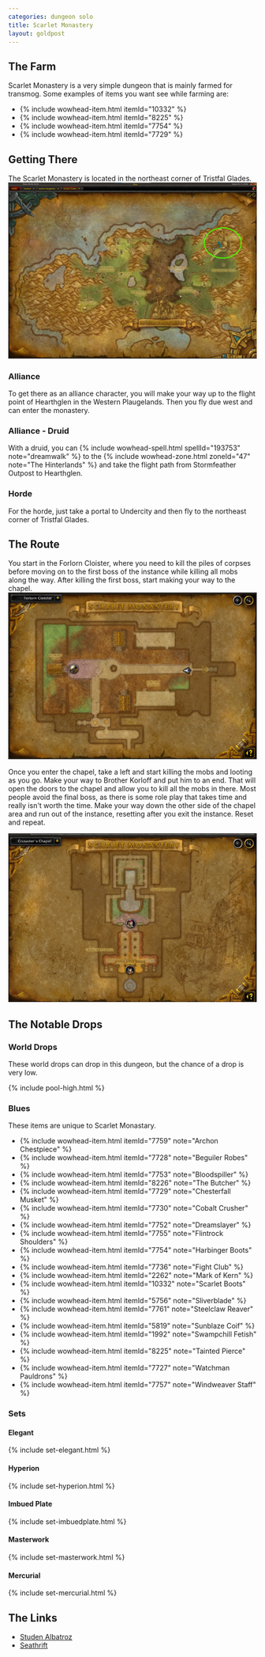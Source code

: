```yaml
---
categories: dungeon solo
title: Scarlet Monastery
layout: goldpost
---
```


## The Farm
Scarlet Monastery is a very simple dungeon that is mainly farmed for transmog. Some examples of items you want see while farming are:

- {% include wowhead-item.html itemId="10332" %}
- {% include wowhead-item.html itemId="8225" %}
- {% include wowhead-item.html itemId="7754" %}
- {% include wowhead-item.html itemId="7729" %}

## Getting There
The Scarlet Monastery is located in the northeast corner of Tristfal Glades.
<img src="/assets/tristfal-glades.png">

### Alliance
To get there as an alliance character, you will make your way up to the flight point of Hearthglen in the Western Plaugelands.  Then you fly due west and can enter the monastery.

### Alliance - Druid
With a druid, you can {% include wowhead-spell.html spellId="193753" note="dreamwalk" %} to the {% include wowhead-zone.html zoneId="47" note="The Hinterlands" %} and take the flight path from Stormfeather Outpost to Hearthglen.

### Horde
For the horde, just take a portal to Undercity and then fly to the northeast corner of Tristfal Glades.

## The Route
You start in the Forlorn Cloister, where you need to kill the piles of corpses before moving on to the first boss of the instance while killing all mobs along the way. After killing the first boss, start making your way to the chapel.
<img src="/assets/forlorn-cloister.gif">

Once you enter the chapel, take a left and start killing the mobs and looting as you go.  Make your way to Brother Korloff and put him to an end. That will open the doors to the chapel and allow you to kill all the mobs in there. Most people avoid the final boss, as there is some role play that takes time and really isn't worth the time. Make your way down the other side of the chapel area and run out of the instance, resetting after you exit the instance.  Reset and repeat.

<img src="/assets/crusaders-chapel.gif">


## The Notable Drops

### World Drops
These world drops can drop in this dungeon, but the chance of a drop is very low.

{% include pool-high.html %}

### Blues
These items are unique to Scarlet Monastary.

- {% include wowhead-item.html itemId="7759" note="Archon Chestpiece" %}
- {% include wowhead-item.html itemId="7728" note="Beguiler Robes" %}
- {% include wowhead-item.html itemId="7753" note="Bloodspiller" %}
- {% include wowhead-item.html itemId="8226" note="The Butcher" %}
- {% include wowhead-item.html itemId="7729" note="Chesterfall Musket" %}
- {% include wowhead-item.html itemId="7730" note="Cobalt Crusher" %}
- {% include wowhead-item.html itemId="7752" note="Dreamslayer" %}
- {% include wowhead-item.html itemId="7755" note="Flintrock Shoulders" %}
- {% include wowhead-item.html itemId="7754" note="Harbinger Boots" %}
- {% include wowhead-item.html itemId="7736" note="Fight Club" %}
- {% include wowhead-item.html itemId="2262" note="Mark of Kern" %}
- {% include wowhead-item.html itemId="10332" note="Scarlet Boots" %}
- {% include wowhead-item.html itemId="5756" note="Sliverblade" %}
- {% include wowhead-item.html itemId="7761" note="Steelclaw Reaver" %}
- {% include wowhead-item.html itemId="5819" note="Sunblaze Coif" %}
- {% include wowhead-item.html itemId="1992" note="Swampchill Fetish" %}
- {% include wowhead-item.html itemId="8225" note="Tainted Pierce" %}
- {% include wowhead-item.html itemId="7727" note="Watchman Pauldrons" %}
- {% include wowhead-item.html itemId="7757" note="Windweaver Staff" %}

### Sets

#### Elegant
{% include set-elegant.html %}

#### Hyperion
{% include set-hyperion.html %}

#### Imbued Plate
{% include set-imbuedplate.html %}

#### Masterwork
{% include set-masterwork.html %}

#### Mercurial
{% include set-mercurial.html %}

## The Links
- [Studen Albatroz](https://www.youtube.com/watch?v=Kx_y8BeGV54)
- [Seathrift](https://www.youtube.com/watch?v=SU8GGQEz_m4)

